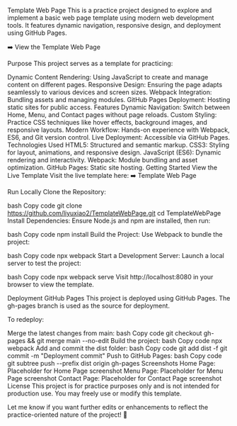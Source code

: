 Template Web Page
This is a practice project designed to explore and implement a basic web page template using modern web development tools. It features dynamic navigation, responsive design, and deployment using GitHub Pages.

➡️ View the Template Web Page

Purpose
This project serves as a template for practicing:

Dynamic Content Rendering: Using JavaScript to create and manage content on different pages.
Responsive Design: Ensuring the page adapts seamlessly to various devices and screen sizes.
Webpack Integration: Bundling assets and managing modules.
GitHub Pages Deployment: Hosting static sites for public access.
Features
Dynamic Navigation: Switch between Home, Menu, and Contact pages without page reloads.
Custom Styling: Practice CSS techniques like hover effects, background images, and responsive layouts.
Modern Workflow: Hands-on experience with Webpack, ES6, and Git version control.
Live Deployment: Accessible via GitHub Pages.
Technologies Used
HTML5: Structured and semantic markup.
CSS3: Styling for layout, animations, and responsive design.
JavaScript (ES6): Dynamic rendering and interactivity.
Webpack: Module bundling and asset optimization.
GitHub Pages: Static site hosting.
Getting Started
View the Live Template
Visit the live template here:
➡️ Template Web Page

Run Locally
Clone the Repository:

bash
Copy code
git clone https://github.com/liyuxiao2/TemplateWebPage.git
cd TemplateWebPage
Install Dependencies: Ensure Node.js and npm are installed, then run:

bash
Copy code
npm install
Build the Project: Use Webpack to bundle the project:

bash
Copy code
npx webpack
Start a Development Server: Launch a local server to test the project:

bash
Copy code
npx webpack serve
Visit http://localhost:8080 in your browser to view the template.

Deployment
GitHub Pages
This project is deployed using GitHub Pages. The gh-pages branch is used as the source for deployment.

To redeploy:

Merge the latest changes from main:
bash
Copy code
git checkout gh-pages && git merge main --no-edit
Build the project:
bash
Copy code
npx webpack
Add and commit the dist folder:
bash
Copy code
git add dist -f
git commit -m "Deployment commit"
Push to GitHub Pages:
bash
Copy code
git subtree push --prefix dist origin gh-pages
Screenshots
Home Page: Placeholder for Home Page screenshot
Menu Page: Placeholder for Menu Page screenshot
Contact Page: Placeholder for Contact Page screenshot
License
This project is for practice purposes only and is not intended for production use. You may freely use or modify this template.

Let me know if you want further edits or enhancements to reflect the practice-oriented nature of the project! 🚀
